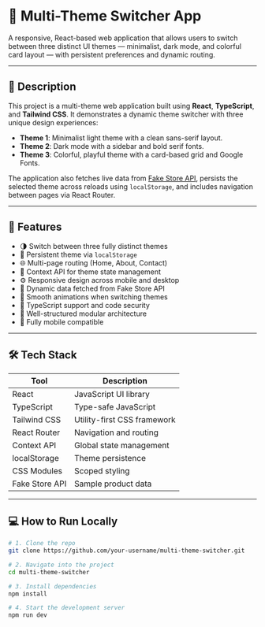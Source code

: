 # 🎨 Multi-Theme Switcher App

A responsive, React-based web application that allows users to switch between three distinct UI themes — minimalist, dark mode, and colorful card layout — with persistent preferences and dynamic routing.

---

## 📌 Description

This project is a multi-theme web application built using **React**, **TypeScript**, and **Tailwind CSS**. It demonstrates a dynamic theme switcher with three unique design experiences:

- **Theme 1**: Minimalist light theme with a clean sans-serif layout.
- **Theme 2**: Dark mode with a sidebar and bold serif fonts.
- **Theme 3**: Colorful, playful theme with a card-based grid and Google Fonts.

The application also fetches live data from [Fake Store API](https://fakestoreapi.com/products), persists the selected theme across reloads using `localStorage`, and includes navigation between pages via React Router.

---

## 🚀 Features

- 🌗 Switch between three fully distinct themes
- 💾 Persistent theme via `localStorage`
- 🌐 Multi-page routing (Home, About, Contact)
- 🧩 Context API for theme state management
- ⚙️ Responsive design across mobile and desktop
- 🎯 Dynamic data fetched from Fake Store API
- 💅 Smooth animations when switching themes
- 🔐 TypeScript support and code security
- 🧪 Well-structured modular architecture
- 📱 Fully mobile compatible

---

## 🛠 Tech Stack

| Tool | Description |
|------|-------------|
| React | JavaScript UI library |
| TypeScript | Type-safe JavaScript |
| Tailwind CSS | Utility-first CSS framework |
| React Router | Navigation and routing |
| Context API | Global state management |
| localStorage | Theme persistence |
| CSS Modules | Scoped styling |
| Fake Store API | Sample product data |

---

## 💻 How to Run Locally

```bash
# 1. Clone the repo
git clone https://github.com/your-username/multi-theme-switcher.git

# 2. Navigate into the project
cd multi-theme-switcher

# 3. Install dependencies
npm install

# 4. Start the development server
npm run dev
